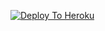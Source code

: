 [![Deploy To Heroku](https://www.herokucdn.com/deploy/button.svg)](https://heroku.com/deploy?template=https://github.com/lucky24rohilla/Kunal-Final)
